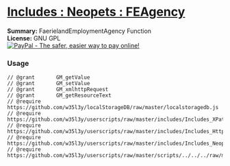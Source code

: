 
# [Includes : Neopets : FEAgency](.)

**Summary:** FaerielandEmploymentAgency Function<br />
**License:** GNU GPL<br />
[![PayPal - The safer, easier way to pay online!](https://www.paypalobjects.com/en_US/i/btn/btn_donate_SM.gif "PayPal - The safer, easier way to pay online!")](https://goo.gl/DNfg2w)
### Usage
```
// @grant		GM_getValue
// @grant		GM_setValue
// @grant		GM_xmlhttpRequest
// @grant		GM_getResourceText
// @require		https://github.com/w35l3y/localStorageDB/raw/master/localstoragedb.js
// @require		https://github.com/w35l3y/userscripts/raw/master/includes/Includes_XPath/63808.user.js
// @require		https://github.com/w35l3y/userscripts/raw/master/includes/Includes_HttpRequest/56489.user.js
// @require		https://github.com/w35l3y/userscripts/raw/master/includes/Includes_Neopets_[BETA]/main.user.js
// @require		https://github.com/w35l3y/userscripts/raw/master/scripts/../../../raw/master/includes/Includes_Neopets_FEAgency/main.user.js
```


